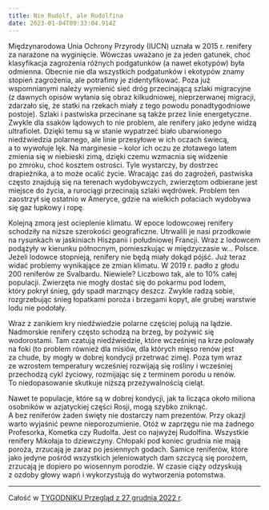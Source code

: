 ```yaml
---
title: Nie Rudolf, ale Rudolfina
date: 2023-01-04T09:33:04.914Z
---
```

Międzynarodowa Unia Ochrony Przyrody (IUCN) uznała w 2015 r. renifery za narażone na wyginięcie. Wówczas uważano je za jeden gatunek, choć klasyfikacja zagrożenia różnych podgatunków (a nawet ekotypów) była odmienna. Obecnie nie dla wszystkich podgatunków i ekotypów znamy stopień zagrożenia, ale potrafimy je zidentyfikować. Poza już wspomnianymi należy wymienić sieć dróg przecinającą szlaki migracyjne (z dawnych opisów wyłania się obraz kilkudniowej, nieprzerwanej migracji, zdarzało się, że statki na rzekach miały z tego powodu ponadtygodniowe postoje). Szlaki i pastwiska przecinane są także przez linie energetyczne. Zwykle dla ssaków lądowych to nie problem, ale renifery jako jedyne widzą ultrafiolet. Dzięki temu są w stanie wypatrzeć biało ubarwionego niedźwiedzia polarnego, ale linie przesyłowe w ich oczach świecą, a to wywołuje lęk. Na marginesie – kolor ich oczu ze złotawego latem zmienia się w niebieski zimą, dzięki czemu wzmacnia się widzenie po zmroku, choć kosztem ostrości. Tyle wystarczy, by dostrzec drapieżnika, a to może ocalić życie. Wracając zaś do zagrożeń, pastwiska często znajdują się na terenach wydobywczych, zwierzętom odbierane jest miejsce do życia, a rurociągi przecinają szlaki wędrówek. Problem ten zaostrzył się ostatnio w Ameryce, gdzie na wielkich połaciach wydobywa się gaz łupkowy i ropę.

Kolejną zmorą jest ocieplenie klimatu. W epoce lodowcowej renifery schodziły na niższe szerokości geograficzne. Utrwalili je nasi przodkowie na rysunkach w jaskiniach Hiszpanii i południowej Francji. Wraz z lodowcem podążyły w kierunku północnym, pomieszkując w międzyczasie w… Polsce. Jeżeli lodowce stopnieją, renifery nie będą miały dokąd pójść. Już teraz widać problemy wynikające ze zmian klimatu. W 2019 r. padło z głodu 200 reniferów ze Svalbardu. Niewiele? Liczbowo tak, ale to 10% całej populacji. Zwierzęta nie mogły dostać się do pokarmu pod lodem, który pokrył śnieg, gdy spadł marznący deszcz. Zwykle radzą sobie, rozgrzebując śnieg łopatkami poroża i brzegami kopyt, ale grubej warstwie lodu nie podołały.

Wraz z zanikiem kry niedźwiedzie polarne częściej polują na lądzie. Nadmorskie renifery często schodzą na brzeg, by pożywić się wodorostami. Tam czatują niedźwiedzie, które wcześniej na krze polowały na foki (to problem również dla misiów, dla których mięso renów jest za chude, by mogły w dobrej kondycji przetrwać zimę). Poza tym wraz ze wzrostem temperatury wcześniej rozwijają się rośliny i wcześniej przechodzą cykl życiowy, rozmijając się z terminem porodu u renów. To niedopasowanie skutkuje niższą przeżywalnością cieląt.

Nawet te populacje, które są w dobrej kondycji, jak ta licząca około miliona osobników w azjatyckiej części Rosji, mogą szybko zniknąć. A bez reniferów żaden święty nie dostarczy nam prezentów. Przy okazji warto wyjaśnić pewne nieporozumienie. Otóż w zaprzęgu nie ma żadnego Profesorka, Kometka czy Rudolfa. Jest co najwyżej Rudolfina. Wszystkie renifery Mikołaja to dziewczyny. Chłopaki pod koniec grudnia nie mają poroża, zrzucają je zaraz po jesiennych godach. Samice reniferów, które jako jedyne pośród wszystkich jeleniowatych dam szczycą się porożem, zrzucają je dopiero po wiosennym porodzie. W czasie ciąży odzyskują z ozdoby głowy wapń i wykorzystują do wytworzenia potomstwa.

- - -

Całość w [TYGODNIKU Przegląd z 27 grudnia 2022 r](https://www.tygodnikprzeglad.pl/nie-rudolf-ale-rudolfina/).